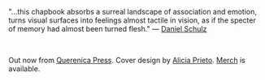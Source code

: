 "...this chapbook absorbs a surreal landscape of association and emotion, turns visual surfaces into feelings almost tactile in vision, as if the specter of memory had almost been turned flesh." — [Daniel Schulz](https://www.instagram.com/p/CrvQgTloCdd/)

<br/>

O﻿ut now from [Querenica Press](https://www.querenciapress.com/). Cover design by [Alicia Prieto](https://www.aliciaprieto.com/). [Merch](https://www.querenciapress.com/shop/author-merch) is available.